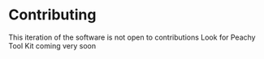 Contributing
============

This iteration of the software is not open to contributions
Look for Peachy Tool Kit coming very soon
